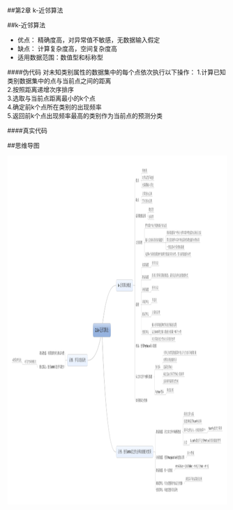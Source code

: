 ##第2章 k-近邻算法

##k-近邻算法
- 优点： 精确度高，对异常值不敏感，无数据输入假定
- 缺点： 计算复杂度高，空间复杂度高
- 适用数据范围：数值型和标称型 

####伪代码
对未知类别属性的数据集中的每个点依次执行以下操作：
1.计算已知类别数据集中的点与当前点之间的距离  
2.按照距离递增次序排序  
3.选取与当前点距离最小的k个点  
4.确定前k个点所在类别的出现频率  
5.返回前k个点出现频率最高的类别作为当前点的预测分类  

####真实代码



##思维导图

<img src=ch2-mindmap.png  width="1080"  height="800" />